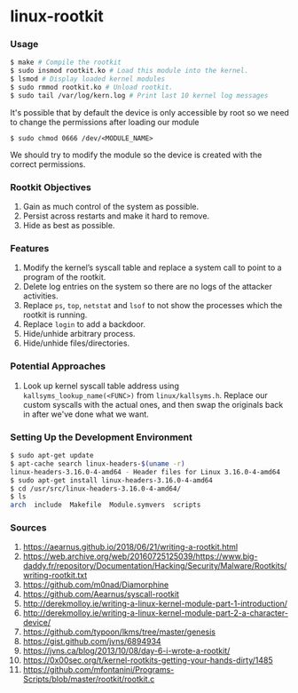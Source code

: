 # linux-rootkit

### Usage

```bash
$ make # Compile the rootkit 
$ sudo insmod rootkit.ko # Load this module into the kernel.
$ lsmod # Display loaded kernel modules
$ sudo rmmod rootkit.ko # Unload rootkit.
$ sudo tail /var/log/kern.log # Print last 10 kernel log messages
```

It's possible that by default the device is only accessible by root so we need to change the permissions after loading our module

`$ sudo chmod 0666 /dev/<MODULE_NAME>`

We should try to modify the module so the device is created with the correct permissions.

### Rootkit Objectives

1. Gain as much control of the system as possible.
2. Persist across restarts and make it hard to remove.
3. Hide as best as possible.

### Features

1. Modify the kernel’s syscall table and replace a system call to point to a program of the rootkit.
2. Delete log entries on the system so there are no logs of the attacker activities.
3. Replace `ps`, `top`, `netstat` and `lsof` to not show the processes which the rootkit is running.
4. Replace `login` to add a backdoor.
5. Hide/unhide arbitrary process.
6. Hide/unhide files/directories.

### Potential Approaches

1. Look up kernel syscall table address using `kallsyms_lookup_name(<FUNC>)` from `linux/kallsyms.h`. Replace our custom syscalls with the actual ones, and then swap the originals back in after we've done what we want.


### Setting Up the Development Environment

```bash
$ sudo apt-get update
$ apt-cache search linux-headers-$(uname -r)
linux-headers-3.16.0-4-amd64 - Header files for Linux 3.16.0-4-amd64
$ sudo apt-get install linux-headers-3.16.0-4-amd64
$ cd /usr/src/linux-headers-3.16.0-4-amd64/
$ ls
arch  include  Makefile  Module.symvers  scripts
```

### Sources

1. https://aearnus.github.io/2018/06/21/writing-a-rootkit.html
2. https://web.archive.org/web/20160725125039/https://www.big-daddy.fr/repository/Documentation/Hacking/Security/Malware/Rootkits/writing-rootkit.txt
3. https://github.com/m0nad/Diamorphine
4. https://github.com/Aearnus/syscall-rootkit
5. http://derekmolloy.ie/writing-a-linux-kernel-module-part-1-introduction/
6. http://derekmolloy.ie/writing-a-linux-kernel-module-part-2-a-character-device/
7. https://github.com/typoon/lkms/tree/master/genesis
8. https://gist.github.com/jvns/6894934
9. https://jvns.ca/blog/2013/10/08/day-6-i-wrote-a-rootkit/
10. https://0x00sec.org/t/kernel-rootkits-getting-your-hands-dirty/1485
11. https://github.com/mfontanini/Programs-Scripts/blob/master/rootkit/rootkit.c
